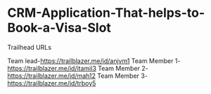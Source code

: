 # CRM-Application-That-helps-to-Book-a-Visa-Slot

Trailhead URLs

Team lead-https://trailblazer.me/id/anjvm1
Team Member 1-https://trailblazer.me/id/itamil3
Team Member 2-https://trailblazer.me/id/mah12
Team Member 3-https://trailblazer.me/id/trboy5
